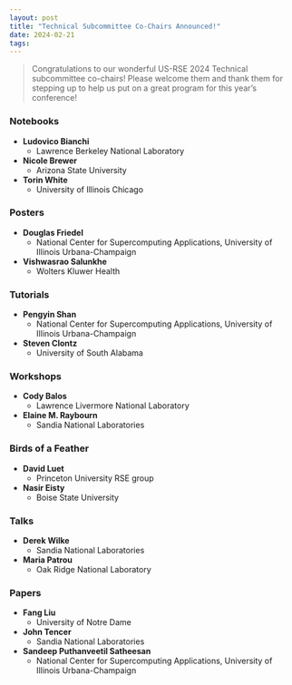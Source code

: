 ```yaml
---
layout: post
title: "Technical Subcommittee Co-Chairs Announced!"
date: 2024-02-21
tags:
---
```


> Congratulations to our wonderful US-RSE 2024 Technical subcommittee co-chairs! Please welcome them and thank them for stepping up to help us put on a great program for this year’s conference!

### Notebooks

- **Ludovico Bianchi**
  - Lawrence Berkeley National Laboratory
- **Nicole Brewer**
  - Arizona State University
- **Torin White**
  - University of Illinois Chicago

### Posters

- **Douglas Friedel**
  - National Center for Supercomputing Applications, University of Illinois Urbana-Champaign
- **Vishwasrao Salunkhe**
  - Wolters Kluwer Health

### Tutorials

- **Pengyin Shan**
  - National Center for Supercomputing Applications, University of Illinois Urbana-Champaign
- **Steven Clontz**
  - University of South Alabama

### Workshops

- **Cody Balos**
  - Lawrence Livermore National Laboratory
- **Elaine M. Raybourn**
  - Sandia National Laboratories

### Birds of a Feather

- **David Luet**
  - Princeton University RSE group
- **Nasir Eisty**
  - Boise State University

### Talks

- **Derek Wilke**
  - Sandia National Laboratories
- **Maria Patrou**
  - Oak Ridge National Laboratory

### Papers

- **Fang Liu**
  - University of Notre Dame
- **John Tencer**
  - Sandia National Laboratories
- **Sandeep Puthanveetil Satheesan**
  - National Center for Supercomputing Applications, University of Illinois Urbana-Champaign
